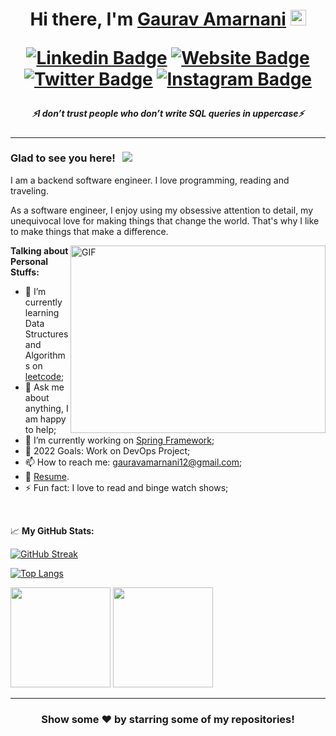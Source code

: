 <h1 align="center"> 
  Hi there, I'm <a href="https://gauravamarnani12.wixsite.com/aboutme" target="_blank">Gaurav Amarnani</a> <img src="https://media.giphy.com/media/hvRJCLFzcasrR4ia7z/giphy.gif" width="25px">

  [![Linkedin Badge](https://img.shields.io/badge/-LinkedIn-0e76a8?style=flat-square&logo=Linkedin&logoColor=white)](https://www.linkedin.com/in/gaurav-amarnani-6bbaa51b2/)
  [![Website Badge](https://img.shields.io/badge/Website-3b5998?style=flat-square&logo=google-chrome&logoColor=white)](https://gauravamarnani12.wixsite.com/aboutme)
  [![Twitter Badge](https://img.shields.io/badge/-Twitter-00acee?style=flat-square&logo=Twitter&logoColor=white)](https://twitter.com/gauravamarnani1)
  [![Instagram Badge](https://img.shields.io/badge/-Instagram-e4405f?style=flat-square&logo=Instagram&logoColor=white)](https://www.instagram.com/gaurav_amarnani)

</h1>

<h5 align="center">
   <i>⚡️I don’t trust people who don’t write SQL queries in uppercase⚡️</i>
</h5>

---

### Glad to see you here! &nbsp; ![](https://visitor-badge.glitch.me/badge?page_id=Gaurav.Gaurav)

I am a backend software engineer. I love programming, reading and traveling.

As a software engineer, I enjoy using my obsessive attention to detail, my unequivocal love for making things that change the world. That's why I like to make things that make a difference.

<img align="right" alt="GIF" src="https://github.com/Gapur/Gapur/blob/master/coding.gif?raw=true" width="408" height="300" />
  

**Talking about Personal Stuffs:**

- 🚀 I’m currently learning Data Structures and Algorithms on [leetcode](https://leetcode.com/GauravAmarnani);
- 💬 Ask me about anything, I am happy to help;
- 🌱 I’m currently working on [Spring Framework](https://github.com/GauravAmarnani/Springs);
- 🥅 2022 Goals: Work on DevOps Project; 
- 📫 How to reach me: gauravamarnani12@gmail.com;
- 📝 [Resume](https://gauravamarnani12.wixsite.com/aboutme).
- ⚡ Fun fact: I love to read and binge watch shows;

</br>


📈 **My GitHub Stats:**

[![GitHub Streak](http://github-readme-streak-stats.herokuapp.com?user=GauravAmarnani&theme=dark&background=000000)](https://git.io/streak-stats)

[![Top Langs](https://github-readme-stats.vercel.app/api/top-langs/?username=GauravAmarnani)](https://github.com/anuraghazra/github-readme-stats)

<p>
  <img height="160em" src="https://github-readme-stats.vercel.app/api?username=GauravAmarnani&show_icons=true&hide_border=true&&count_private=true&include_all_commits=true&theme=tokyonight&showicons=true" />
  <img height="160em" src="https://github-readme-stats.vercel.app/api/top-langs/?username=GauravAmarnani&exclude_repo=KNN-Image-Classification&show_icons=true&hide_border=true&layout=compact&langs_count=8&theme=tokyonight&showicons=true"/>
</p>

---

<div align="center">

### Show some ❤️ by starring some of my repositories!

</div>




